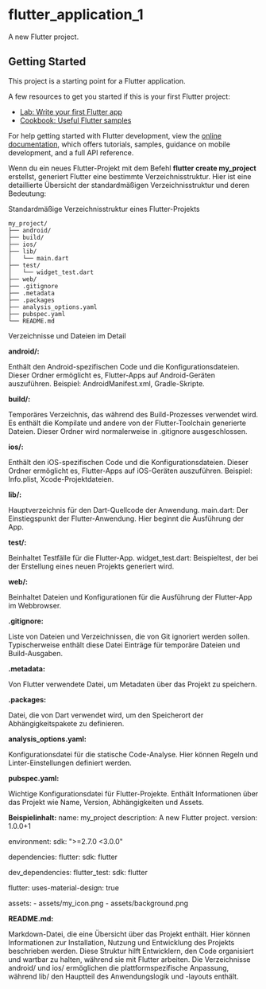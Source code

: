 # flutter_application_1

A new Flutter project.

## Getting Started

This project is a starting point for a Flutter application.

A few resources to get you started if this is your first Flutter project:

- [Lab: Write your first Flutter app](https://docs.flutter.dev/get-started/codelab)
- [Cookbook: Useful Flutter samples](https://docs.flutter.dev/cookbook)

For help getting started with Flutter development, view the
[online documentation](https://docs.flutter.dev/), which offers tutorials,
samples, guidance on mobile development, and a full API reference.


Wenn du ein neues Flutter-Projekt mit dem Befehl **flutter create my_project** erstellst, generiert Flutter eine bestimmte Verzeichnisstruktur. Hier ist eine detaillierte Übersicht der standardmäßigen Verzeichnisstruktur und deren Bedeutung:

Standardmäßige Verzeichnisstruktur eines Flutter-Projekts
```
my_project/
├── android/
├── build/
├── ios/
├── lib/
│   └── main.dart
├── test/
│   └── widget_test.dart
├── web/
├── .gitignore
├── .metadata
├── .packages
├── analysis_options.yaml
├── pubspec.yaml
└── README.md
```


Verzeichnisse und Dateien im Detail

**android/:**

Enthält den Android-spezifischen Code und die Konfigurationsdateien. Dieser Ordner ermöglicht es, Flutter-Apps auf Android-Geräten auszuführen.
Beispiel: AndroidManifest.xml, Gradle-Skripte.

**build/:**

Temporäres Verzeichnis, das während des Build-Prozesses verwendet wird. Es enthält die Kompilate und andere von der Flutter-Toolchain generierte Dateien.
Dieser Ordner wird normalerweise in .gitignore ausgeschlossen.

**ios/:**

Enthält den iOS-spezifischen Code und die Konfigurationsdateien. Dieser Ordner ermöglicht es, Flutter-Apps auf iOS-Geräten auszuführen.
Beispiel: Info.plist, Xcode-Projektdateien.

**lib/:**

Hauptverzeichnis für den Dart-Quellcode der Anwendung.
main.dart: Der Einstiegspunkt der Flutter-Anwendung. Hier beginnt die Ausführung der App.

**test/:**

Beinhaltet Testfälle für die Flutter-App.
widget_test.dart: Beispieltest, der bei der Erstellung eines neuen Projekts generiert wird.

**web/:**

Beinhaltet Dateien und Konfigurationen für die Ausführung der Flutter-App im Webbrowser.

**.gitignore:**

Liste von Dateien und Verzeichnissen, die von Git ignoriert werden sollen. Typischerweise enthält diese Datei Einträge für temporäre Dateien und Build-Ausgaben.

**.metadata:**

Von Flutter verwendete Datei, um Metadaten über das Projekt zu speichern.

**.packages:**

Datei, die von Dart verwendet wird, um den Speicherort der Abhängigkeitspakete zu definieren.

**analysis_options.yaml:**

Konfigurationsdatei für die statische Code-Analyse. Hier können Regeln und Linter-Einstellungen definiert werden.

**pubspec.yaml:**

Wichtige Konfigurationsdatei für Flutter-Projekte. Enthält Informationen über das Projekt wie Name, Version, Abhängigkeiten und Assets.

**Beispielinhalt:**
name: my_project
description: A new Flutter project.
version: 1.0.0+1

environment:
  sdk: ">=2.7.0 <3.0.0"

dependencies:
  flutter:
    sdk: flutter

dev_dependencies:
  flutter_test:
    sdk: flutter

flutter:
  uses-material-design: true

  assets:
    - assets/my_icon.png
    - assets/background.png

**README.md:**

Markdown-Datei, die eine Übersicht über das Projekt enthält. Hier können Informationen zur Installation, Nutzung und Entwicklung des Projekts beschrieben werden.
Diese Struktur hilft Entwicklern, den Code organisiert und wartbar zu halten, während sie mit Flutter arbeiten. Die Verzeichnisse android/ und ios/ ermöglichen die plattformspezifische Anpassung, während lib/ den Hauptteil des Anwendungslogik und -layouts enthält.
